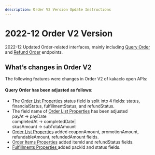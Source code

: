 ```yaml
---
description: Order V2 Version Update Instructions
---
```


# 2022-12 Order V2 Version

2022-12 Updated Order-related interfaces, mainly including [Query Order](../admin-api/order-1/order-list/) and [Refund Order](../admin-api/order-1/refund-order.md) endpoints.

## What’s changes in Order V2

The following features were changes in Order V2 of kakaclo open APIs:

#### Query Order has been adjusted as follows:

* The [Order List Properties](../admin-api/order-1/order-list/#response-parameter) status field is split into 4 fields: status, financialStatus, fulfillmentStatus, and refundStatus.
* The field name of [Order List Properties](../admin-api/order-1/order-list/#response-parameter) has been adjusted \
  payAt -> payDate\
  completedAt -> completedDate|\
  skusAmount -> subTotalAmount
* [Order List Properties](../admin-api/order-1/order-list/#response-parameter) added couponAmount, promotionAmount, refundableAmount, refundedAmount fields.
* [Order Items Properties](../admin-api/order-1/order-list/#response-parameter-2) added itemId and refundStatus fields.
* [Fulfillments Properties ](../admin-api/order-1/order-list/#response-parameter-1)added packId and status fields.


